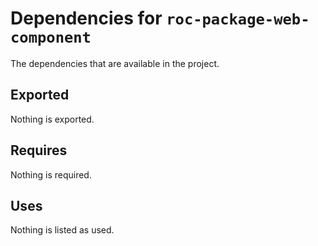 # Dependencies for `roc-package-web-component`

The dependencies that are available in the project.

## Exported
Nothing is exported.

## Requires
Nothing is required.

## Uses
Nothing is listed as used.

